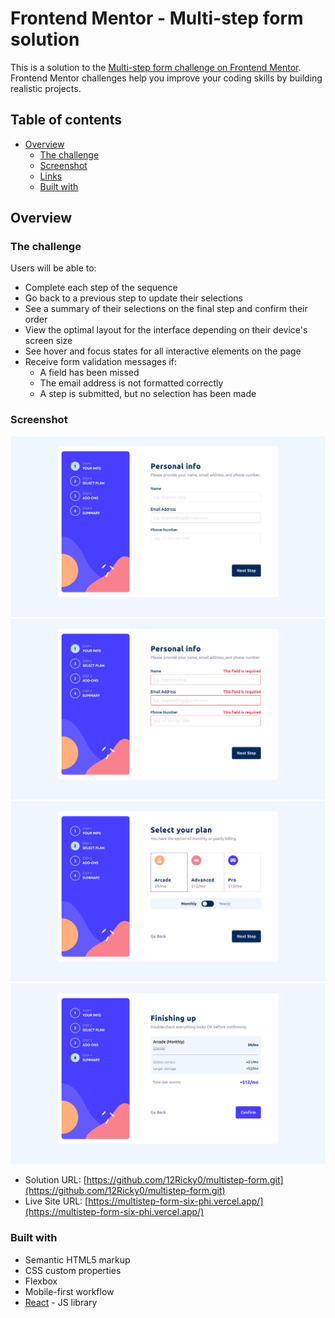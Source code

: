 # Frontend Mentor - Multi-step form solution

This is a solution to the [Multi-step form challenge on Frontend Mentor](https://www.frontendmentor.io/challenges/multistep-form-YVAnSdqQBJ). Frontend Mentor challenges help you improve your coding skills by building realistic projects.

## Table of contents

- [Overview](#overview)
  - [The challenge](#the-challenge)
  - [Screenshot](#screenshot)
  - [Links](#links)
  - [Built with](#built-with)

## Overview

### The challenge

Users will be able to:

- Complete each step of the sequence
- Go back to a previous step to update their selections
- See a summary of their selections on the final step and confirm their order
- View the optimal layout for the interface depending on their device's screen size
- See hover and focus states for all interactive elements on the page
- Receive form validation messages if:
  - A field has been missed
  - The email address is not formatted correctly
  - A step is submitted, but no selection has been made

### Screenshot

![./public/images/page1.png](./public/images/page1.png)
![./public/images/error.png](./public/images/error.png)
![./public/images/page2.png](./public/images/page2.png)
![./public/images/page3.png](./public/images/page3.png)

- Solution URL: [https://github.com/12Ricky0/multistep-form.git](https://github.com/12Ricky0/multistep-form.git)
- Live Site URL: [https://multistep-form-six-phi.vercel.app/](https://multistep-form-six-phi.vercel.app/)

### Built with

- Semantic HTML5 markup
- CSS custom properties
- Flexbox
- Mobile-first workflow
- [React](https://reactjs.org/) - JS library
